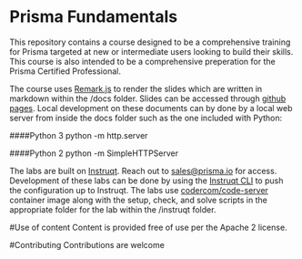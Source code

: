 # Prisma Fundamentals
This repository contains a course designed to be a comprehensive training for Prisma targeted at new or intermediate users looking to build their skills. This course is also intended to be a comprehensive preperation for the Prisma Certified Professional.

The course uses [Remark.js](https://remarkjs.com/) to render the slides which are written in markdown within the /docs folder. Slides can be accessed through [github pages](https://prisma.github.io/prisma-fundamentals). Local development on these documents can by done by a local web server from inside the docs folder such as the one included with Python:

####Python 3
python -m http.server

####Python 2
python -m SimpleHTTPServer

The labs are built on [Instruqt](https://instruqt.com/). Reach out to sales@prisma.io for access. Development of these labs can be done by using the [Instruqt CLI](https://docs.instruqt.com/reference/software-development-kit-sdk) to push the configuration up to Instruqt. The labs use [codercom/code-server](https://hub.docker.com/r/codercom/code-server) container image along with the setup, check, and solve scripts in the appropriate folder for the lab within the /instruqt folder. 

#Use of content
Content is provided free of use per the Apache 2 license.

#Contributing
Contributions are welcome
